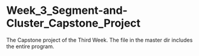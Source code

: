 # Week_3_Segment-and-Cluster_Capstone_Project
The Capstone project of the Third Week.
The file in the master dir includes the entire program.
